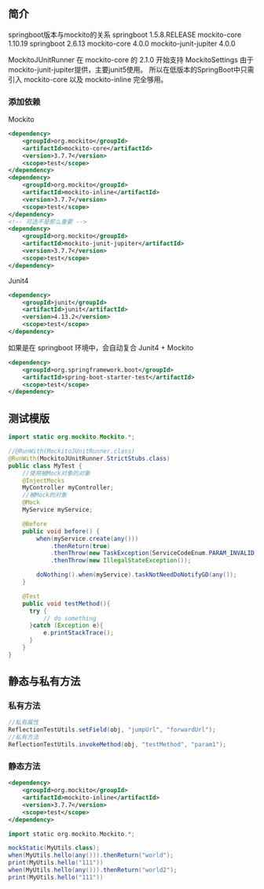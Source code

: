 
## 简介
springboot版本与mockito的关系
springboot 1.5.8.RELEASE
    mockito-core 1.10.19
springboot 2.6.13
    mockito-core 4.0.0
    mockito-junit-jupiter 4.0.0

MockitoJUnitRunner 在 mockito-core 的 2.1.0 开始支持
MockitoSettings 由于mockito-junit-jupiter提供，主要junit5使用。
所以在低版本的SpringBoot中只需引入 mockito-core 以及 mockito-inline 完全够用。

### 添加依赖
Mockito
```xml
<dependency>
    <groupId>org.mockito</groupId>
    <artifactId>mockito-core</artifactId>
    <version>3.7.7</version>
    <scope>test</scope>
</dependency>
<dependency>
    <groupId>org.mockito</groupId>
    <artifactId>mockito-inline</artifactId>
    <version>3.7.7</version>
    <scope>test</scope>
</dependency>
<!-- 可选不是那么重要 -->
<dependency>
    <groupId>org.mockito</groupId>
    <artifactId>mockito-junit-jupiter</artifactId>
    <version>3.7.7</version>
    <scope>test</scope>
</dependency>
```
Junit4
```xml
<dependency>
    <groupId>junit</groupId>
    <artifactId>junit</artifactId>
    <version>4.13.2</version>
    <scope>test</scope>
</dependency>
```
如果是在 springboot 环境中，会自动复合 Junit4 + Mockito
```xml
<dependency>
    <groupId>org.springframework.boot</groupId>
    <artifactId>spring-boot-starter-test</artifactId>
    <scope>test</scope>
</dependency>
```

## 测试模版

```java
import static org.mockito.Mockito.*;

//@RunWith(MockitoJUnitRunner.class)
@RunWith(MockitoJUnitRunner.StrictStubs.class)
public class MyTest {
    //使用被Mock对象的对象
    @InjectMocks
    MyController myController;
    //被Mock的对象
    @Mock
    MyService myService;

    @Before
    public void before() {
        when(myService.create(any()))
            .thenReturn(true)
            .thenThrow(new TaskException(ServiceCodeEnum.PARAM_INVALID))
            .thenThrow(new IllegalStateException());

        doNothing().when(myService).taskNotNeedDoNotifyGD(any());
    }

    @Test
    public void testMethod(){
      try {
          // do something
      }catch (Exception e){
          e.printStackTrace();
      }
    }
}
```

## 静态与私有方法
### 私有方法
```java
//私有属性
ReflectionTestUtils.setField(obj, "jumpUrl", "forwardUrl");
//私有方法
ReflectionTestUtils.invokeMethod(obj, "testMethod", "param1");
```


### 静态方法
```xml
<dependency>
    <groupId>org.mockito</groupId>
    <artifactId>mockito-inline</artifactId>
    <version>3.7.7</version>
    <scope>test</scope>
</dependency>
```
```groovy
import static org.mockito.Mockito.*;

mockStatic(MyUtils.class);
when(MyUtils.hello(any())).thenReturn("world");
print(MyUtils.hello("111"))
when(MyUtils.hello(any())).thenReturn("world2");
print(MyUtils.hello("111"))
```
